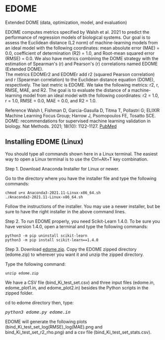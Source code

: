 # EDOME
Extended DOME (data, optimization, model, and evaluation)

EDOME computes metrics specified by Walsh et al. 2021 to predict the performance of regression models of biological systems. Our goal is to assess the Euclidean distance (L2 norm) of machine-learning models from an ideal model with the following coordinates: mean absolute error (MAE) = 0.0, coefficient of determination (R2) = 1.0, and Root-mean squared error (RMSE) = 0.0. We also have metrics combining the DOME strategy with the estimation of Spearman's (r) and Pearson's (r) correlations named EDOME (Extended DOME).  
The metrics EDOMEr2 and EDOMEr add r2 (squared Pearson correlation) and r (Spearman correlation) to the Euclidean distance equation (DOME), respectively. The last metric is EDOME. We take the following metrics: r2, r, RMSE, MAE, and R2. The goal is to evaluate the distance of a machine-learning model from an ideal model with the following coordinates: r2 = 1.0, r = 1.0, RMSE = 0.0, MAE = 0.0, and R2 = 1.0. 

Reference
Walsh I, Fishman D, Garcia-Gasulla D, Titma T, Pollastri G; ELIXIR Machine Learning Focus Group; Harrow J, Psomopoulos FE, Tosatto SCE. DOME: recommendations for supervised machine learning validation in biology. Nat Methods. 2021; 18(10): 1122-1127.   <a href="https://pubmed.ncbi.nlm.nih.gov/34316068/">PubMed</a>

<H2>Installing EDOME (Linux)</H2>

You should type all commands shown here in a Linux terminal. The easiest way to open a Linux terminal is to use the Ctrl+Alt+T key combination.

Step 1. Download Anaconda Installer for Linux or newer.

Go to the directory where you have the installer file and type the following commands:

    chmod u+x Anaconda3-2021.11-Linux-x86_64.sh
    ./Anaconda3-2021.11-Linux-x86_64.sh

Follow the instructions of the installer. You may use a newer installer, but be sure to have the right installer in the above command lines.

Step 2. To run EDOME properly, you need Scikit-Learn 1.4.0. To be sure you have version 1.4.0, open a terminal and type the following commands:

    python3 -m pip uninstall scikit-learn
    python3 -m pip install scikit-learn==1.4.0

Step 3. Download <a href = "https://github.com/azevedolab/EDOME/blob/main/edome.zip" title="SAnDReS 2.0.0">edome.zip</a>. Copy the EDOME zipped directory (edome.zip) to wherever you want it and unzip the zipped directory.

Type the following command:

    unzip edome.zip

We have a CSV file (bind_Ki_test_set.csv) and three input files (edome.in, edome_plot1.in, and edome_plot2.in) besides the Python scripts in the zipped folder. 

cd to edome directory then, type:

<pre><I>python3 edome.py edome.in</I></pre>

EDOME will generate the following plots (bind_Ki_test_set_log(RMSE)_log(MAE).png and bind_Ki_test_set_r2_rho.png) and a csv file (bind_Ki_test_set_stats.csv).

